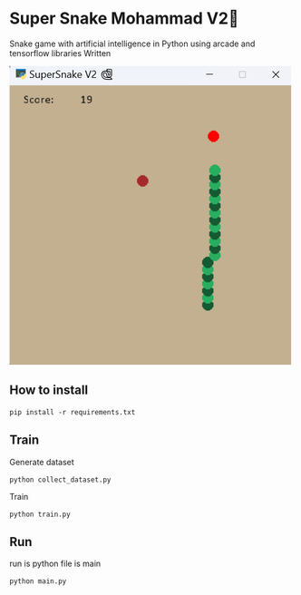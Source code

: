 # Super Snake Mohammad V2🐍
Snake game with artificial intelligence in Python using arcade and tensorflow libraries
 Written
 
 ![directions-snake](https://github.com/MohamadNematizadeh/SuperSnake_Ml/blob/main/output/output_Super_Snake_Mohamma.png?raw=true)


## How to install
`````
pip install -r requirements.txt
`````
## Train

Generate dataset

`````
python collect_dataset.py
`````

Train

`````
python train.py
`````
## Run

run is python file is main
`````
python main.py
`````

</br>



